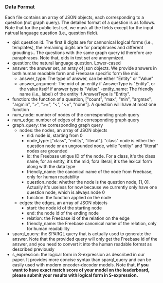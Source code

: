 ### Data Format

Each file contains an array of JSON objects, each corresponding to a question (not graph query). The detailed format of a question is as follows. Note that for the public test set, we mask all the fields except for the input natrual language question (i.e., question field).

- qid: question id. The first 8 digits are for cannonical logical forms (i.e., templates), the remaining digits are for paraphrases and different groudings.. The questions with the same graph query id therefore are paraphrases. Note that, qids in test set are anonymized.
- question: the natural language question. Lower-cased
- answer: the answer set, an array of json objects. We provide answers in both human readable form and Freebase specific form like mid.
    - answer_type: The type of answer, can be either "Entity" or "Value"
    - answer_argument: The mid of an entity if AnswerType is "Entity", or the value itself if answer type is "Value"
    -entity_name: The friendly name (i.e., label) of the entity if AnswerType is "Entity".
- function: the function of a question, ["count", "max", "min", "argmax", "argmin", ">", ">=", "<", "<=", "none"]. A question will have at most one function
- num_node: number of nodes of the corresponding graph query
- num_edge: number of edges of the corresponding graph query
- graph_query: the corresponding graph query
    - nodes: the nodes, an array of JSON objects 
        - nid: node id, starting from 0
        - node_type: ["class", "entity", "literal"]. "class" node is either the question node or an ungrounded node, while "entity" and "literal" nodes are grounded
        - id: the Freebase unique ID of the node. For a class, it's the class name; for an entity, it's the mid; fora literal, it's the lexical form along with the data type
        - friendly_name: the canonical name of the node from Freebase, only for human readability
        - question_node: whether the node is the question node, [1, 0]. Actually it's useless for now because we currently only have one question node, which is always node 0
        - function: the function applied on the node
    - edges: the edges, an array of JSON objects
        - start: the node id of the starting node
        - end: the node id of the ending node
        - relation: the Freebase id of the relation on the edge
        - friendly_name: the Freebase canonical name of the relation, only for human readability
- sparql_query: the SPARQL query that is actually used to generate the answer. Note that the provided query will only get the Freebase id of the answer, and you need to convert it into the human readable format as described previously
- s_expression: the logical form in S-expression as described in our paper. It provides more concise syntax than sparql_query and can be easily used with modern encoder-decoder models. Note that, **if you want to have exact match score of your model on the leaderboard, please submit your results with logical form in S-expression.**
